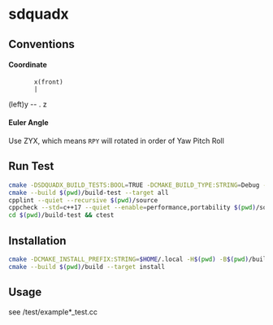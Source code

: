 # sdquadx


## Conventions

#### Coordinate
           x(front)
           |
(left)y -- . z

#### Euler Angle
Use ZYX, which means `RPY` will rotated in order of Yaw Pitch Roll


## Run Test

```sh
cmake -DSDQUADX_BUILD_TESTS:BOOL=TRUE -DCMAKE_BUILD_TYPE:STRING=Debug -H$(pwd) -B$(pwd)/build-test
cmake --build $(pwd)/build-test --target all
cpplint --quiet --recursive $(pwd)/source
cppcheck --std=c++17 --quiet --enable=performance,portability $(pwd)/source
cd $(pwd)/build-test && ctest
```

## Installation

```sh
cmake -DCMAKE_INSTALL_PREFIX:STRING=$HOME/.local -H$(pwd) -B$(pwd)/build
cmake --build $(pwd)/build --target install
```

## Usage

see /test/example*_test.cc
